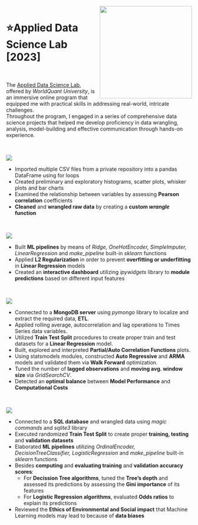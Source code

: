 <img align="right" src="https://upload.wikimedia.org/wikipedia/commons/7/72/WQU_logo_color.png" width="250">


# ⭐Applied Data Science Lab [2023]
<br>

The [Applied Data Science Lab](https://www.wqu.edu/programs/applied-ds-lab/), offered by *WorldQuant University*, is an immersive online program that equipped me with practical skills in addressing real-world, intricate challenges. <br> Throughout the program, I engaged in a series of comprehensive data science projects that helped me develop proficiency in data wrangling, analysis, model-building and effective communication through hands-on experience.

<br>

![](https://img.shields.io/badge/Project%201-Housing%20in%20Mexico-blue?style=for-the-badge)

   + Imported multiple CSV files from a private repository into a pandas DataFrame using for loops
   + Created preliminary and exploratory histograms, scatter plots, whisker plots and bar charts
   + Examined the relationship between variables by assessing **Pearson correlation** coefficients  
   + **Cleaned** and **wrangled raw data** by creating a **custom *wrangle* function**
<br> 

![](https://img.shields.io/badge/Project%202-Apartment%20Sales%20in%20Buenos%20Aires-orange?style=for-the-badge)

   + Built **ML pipelines** by means of *Ridge, OneHotEncoder, SimpleImputer, LinearRegression* and *make_pipeline* built-in *sklearn* functions
   + Applied **L2 Regularization** in order to prevent **overfitting or underfitting** in **Linear Regression** models
   + Created an **interactive dashboard** utilizing *ipywidgets* library to **module predictions** based on different input features
<br> 

![](https://img.shields.io/badge/Project%203-Air%20Quality%20in%20Nairobi-black?style=for-the-badge)

   + Connected to a **MongoDB server** using *pymongo* library to localize and extract the required data, **ETL**.
   + Applied rolling average, autocorrelation and lag operations to Times Series data variables.
   + Utilized **Train Test Split** procedures to create proper train and test datasets for a **Linear Regression** model.
   + Built, explored and interpreted **Partial/Auto Correlation Functions** plots.
   + Using statsmodels modules, constructed **Auto Regressive** and **ARMA** models and validated them via **Walk Forward** optimization.
   + Tuned the number of **lagged observations** and **moving avg. window size** via *GridSearchCV*.
   + Detected an **optimal balance** between **Model Performance** and **Computational Costs**
<br>

![](https://img.shields.io/badge/Project%204-Earthquake%20Damage%20in%20Nepal-red?style=for-the-badge)

   + Connected to a **SQL database** and wrangled data using *magic commands* and *sqlite3* library
   + Executed randomized **Train Test Split** to create proper **training, testing** and **validation datasets**
   + Elaborated **ML pipelines** utilizing *OrdinalEncoder, DecisionTreeClassifier, LogisticRegression* and *make_pipeline* built-in *sklearn* functions
   + Besides **computing** and **evaluating training** and **validation accuracy scores**:
       + For **Decission Tree algorithms**, tuned the **Tree’s depth** and assessed its predictions by assessing the **Gini importance** of its features
	   + For **Logistic Regression algorithms**, evaluated **Odds ratios** to explain its predictions
   + Reviewed the **Ethics of Environmental and Social impact** that Machine Learning models may lead to because of **data biases**
<br>


